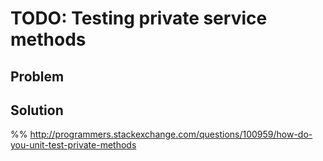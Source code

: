# TODO: Testing private service methods

## Problem

## Solution

%% http://programmers.stackexchange.com/questions/100959/how-do-you-unit-test-private-methods

